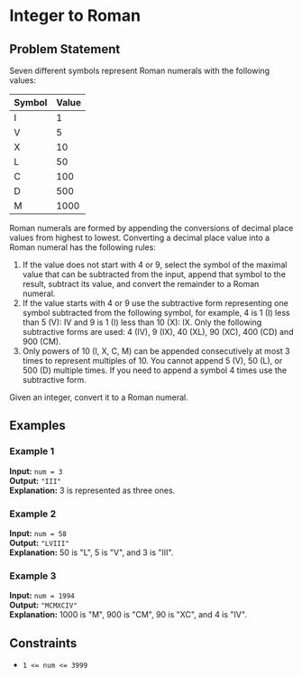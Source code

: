# Integer to Roman

## Problem Statement

Seven different symbols represent Roman numerals with the following values:

| Symbol | Value |
|--------|-------|
| I      | 1     |
| V      | 5     |
| X      | 10    |
| L      | 50    |
| C      | 100   |
| D      | 500   |
| M      | 1000  |

Roman numerals are formed by appending the conversions of decimal place values from highest to lowest. Converting a decimal place value into a Roman numeral has the following rules:

1. If the value does not start with 4 or 9, select the symbol of the maximal value that can be subtracted from the input, append that symbol to the result, subtract its value, and convert the remainder to a Roman numeral.
2. If the value starts with 4 or 9 use the subtractive form representing one symbol subtracted from the following symbol, for example, 4 is 1 (I) less than 5 (V): IV and 9 is 1 (I) less than 10 (X): IX. Only the following subtractive forms are used: 4 (IV), 9 (IX), 40 (XL), 90 (XC), 400 (CD) and 900 (CM).
3. Only powers of 10 (I, X, C, M) can be appended consecutively at most 3 times to represent multiples of 10. You cannot append 5 (V), 50 (L), or 500 (D) multiple times. If you need to append a symbol 4 times use the subtractive form.

Given an integer, convert it to a Roman numeral.

## Examples

### Example 1

**Input:** `num = 3`  
**Output:** `"III"`  
**Explanation:** 3 is represented as three ones.

### Example 2

**Input:** `num = 58`  
**Output:** `"LVIII"`  
**Explanation:** 50 is "L", 5 is "V", and 3 is "III".

### Example 3

**Input:** `num = 1994`  
**Output:** `"MCMXCIV"`  
**Explanation:** 1000 is "M", 900 is "CM", 90 is "XC", and 4 is "IV".

## Constraints

- `1 <= num <= 3999`
